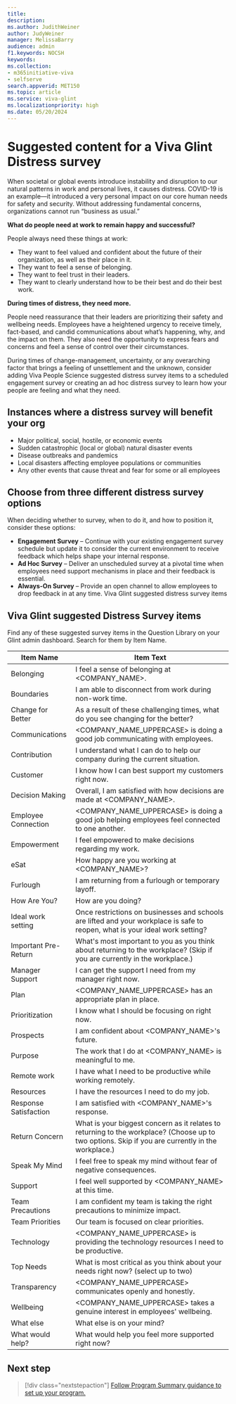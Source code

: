 ```yaml
---
title: 
description: 
ms.author: JudithWeiner
author: JudyWeiner
manager: MelissaBarry
audience: admin
f1.keywords: NOCSH
keywords: 
ms.collection:  
- m365initiative-viva
- selfserve 
search.appverid: MET150 
ms.topic: article
ms.service: viva-glint
ms.localizationpriority: high
ms.date: 05/20/2024
---
```


# Suggested content for a Viva Glint Distress survey

When societal or global events introduce instability and disruption to our natural patterns in work and personal lives, it causes distress. COVID-19 is an example—it introduced a very personal impact on our core human needs for safety and security. Without addressing fundamental concerns, organizations cannot run “business as usual.”

**What do people need at work to remain happy and successful?**

People always need these things at work:
- They want to feel valued and confident about the future of their organization, as well as their place in it.
- They want to feel a sense of belonging.
- They want to feel trust in their leaders.
- They want to clearly understand how to be their best and do their best work.

**During times of distress, they need more.** 

People need reassurance that their leaders are prioritizing their safety and wellbeing needs. Employees have a heightened urgency to receive timely, fact-based, and candid communications about what’s happening, why, and the impact on them. They also need the opportunity to express fears and concerns and feel a sense of control over their circumstances. 

During times of change-management, uncertainty, or any overarching factor that brings a feeling of unsettlement and the unknown, consider adding Viva People Science suggested distress survey items to a scheduled engagement survey or creating an ad hoc distress survey to learn how your people are feeling and what they need.

## Instances where a distress survey will benefit your org

- Major political, social, hostile, or economic events 
- Sudden catastrophic (local or global) natural disaster events
- Disease outbreaks and pandemics
- Local disasters affecting employee populations or communities
- Any other events that cause threat and fear for some or all employees

## Choose from three different distress survey options 
When deciding whether to survey, when to do it, and how to position it, consider these options:

- **Engagement Survey** – Continue with your existing engagement survey schedule but update it to consider the current environment to receive feedback which helps shape your internal response.
- **Ad Hoc Survey** – Deliver an unscheduled survey at a pivotal time when employees need support mechanisms in place and their feedback is essential.
- **Always-On Survey** – Provide an open channel to allow employees to drop feedback in at any time.
Viva Glint suggested distress survey items

## Viva Glint suggested Distress Survey items

Find any of these suggested survey items in the Question Library on your Glint admin dashboard. Search for them by Item Name.

|Item Name|	Item Text|
|-------|--------|
|Belonging|I feel a sense of belonging at <COMPANY_NAME>.|
| Boundaries|I am able to disconnect from work during non-work time. |
|Change for Better|As a result of these challenging times, what do you see changing for the better?| 
|Communications|<COMPANY_NAME_UPPERCASE> is doing a good job communicating with employees.|
|Contribution|I understand what I can do to help our company during the current situation.| 
|Customer|I know how I can best support my customers right now.|
|Decision Making|Overall, I am satisfied with how decisions are made at <COMPANY_NAME>. |
|Employee Connection| <COMPANY_NAME_UPPERCASE> is doing a good job helping employees feel connected to one another.| 
|Empowerment|I feel empowered to make decisions regarding my work.| 
|eSat| How happy are you working at <COMPANY_NAME>?| 
|Furlough|I am returning from a furlough or temporary layoff. |
|How Are You?|How are you doing?| 
|Ideal work setting|Once restrictions on businesses and schools are lifted and your workplace is safe to reopen, what is your ideal work setting?| 
|Important Pre-Return|What's most important to you as you think about returning to the workplace? (Skip if you are currently in the workplace.)|
|Manager Support|I can get the support I need from my manager right now.|
|Plan| <COMPANY_NAME_UPPERCASE> has an appropriate plan in place. |
|Prioritization|I know what I should be focusing on right now. |
|Prospects|I am confident about <COMPANY_NAME>'s future.| 
|Purpose|The work that I do at <COMPANY_NAME> is meaningful to me.| 
|Remote work|I have what I need to be productive while working remotely.| 
|Resources|I have the resources I need to do my job. |
|Response Satisfaction|I am satisfied with <COMPANY_NAME>'s response.
|Return Concern|What is your biggest concern as it relates to returning to the workplace? (Choose up to two options. Skip if you are currently in the workplace.)|
|Speak My Mind| I feel free to speak my mind without fear of negative consequences. |
|Support|I feel well supported by <COMPANY_NAME> at this time.| 
|Team Precautions|I am confident my team is taking the right precautions to minimize impact.| 
|Team Priorities|Our team is focused on clear priorities.|
|Technology|<COMPANY_NAME_UPPERCASE> is providing the technology resources I need to be productive. |
|Top Needs|What is most critical as you think about your needs right now? (select up to two) |
|Transparency|<COMPANY_NAME_UPPERCASE> communicates openly and honestly.|
|Wellbeing| <COMPANY_NAME_UPPERCASE> takes a genuine interest in employees' wellbeing.| 
|What else|What else is on your mind?| 
|What would help?|What would help you feel more supported right now? |

## Next step

> [!div class="nextstepaction"]
> [Follow Program Summary guidance to set up your program.](../../glint/setup/program-summary-overview.md)



